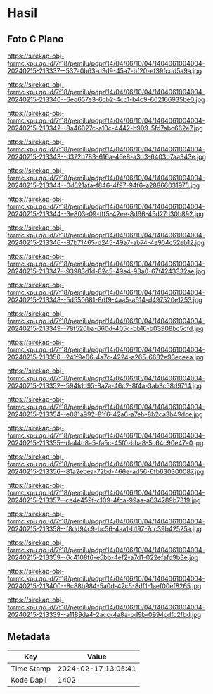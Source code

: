 # Hasil

## Foto C Plano

https://sirekap-obj-formc.kpu.go.id/7f18/pemilu/pdpr/14/04/06/10/04/1404061004004-20240215-213337--537a0b63-d3d9-45a7-bf20-ef39fcdd5a9a.jpg

https://sirekap-obj-formc.kpu.go.id/7f18/pemilu/pdpr/14/04/06/10/04/1404061004004-20240215-213340--6ed657e3-6cb2-4cc1-b4c9-602166935be0.jpg

https://sirekap-obj-formc.kpu.go.id/7f18/pemilu/pdpr/14/04/06/10/04/1404061004004-20240215-213342--8a46027c-a10c-4442-b909-5fd7abc662e7.jpg

https://sirekap-obj-formc.kpu.go.id/7f18/pemilu/pdpr/14/04/06/10/04/1404061004004-20240215-213343--d372b783-616a-45e8-a3d3-6403b7aa343e.jpg

https://sirekap-obj-formc.kpu.go.id/7f18/pemilu/pdpr/14/04/06/10/04/1404061004004-20240215-213344--0d521afa-f846-4f97-94f6-a28866031975.jpg

https://sirekap-obj-formc.kpu.go.id/7f18/pemilu/pdpr/14/04/06/10/04/1404061004004-20240215-213344--3e803e09-fff5-42ee-8d66-45d27d30b892.jpg

https://sirekap-obj-formc.kpu.go.id/7f18/pemilu/pdpr/14/04/06/10/04/1404061004004-20240215-213346--87b71465-d245-49a7-ab74-4e954c52eb12.jpg

https://sirekap-obj-formc.kpu.go.id/7f18/pemilu/pdpr/14/04/06/10/04/1404061004004-20240215-213347--93983d1d-82c5-49a4-93a0-67f4243332ae.jpg

https://sirekap-obj-formc.kpu.go.id/7f18/pemilu/pdpr/14/04/06/10/04/1404061004004-20240215-213348--5d550681-8df9-4aa5-a614-d497520e1253.jpg

https://sirekap-obj-formc.kpu.go.id/7f18/pemilu/pdpr/14/04/06/10/04/1404061004004-20240215-213349--78f520ba-660d-405c-bb16-b03908bc5cfd.jpg

https://sirekap-obj-formc.kpu.go.id/7f18/pemilu/pdpr/14/04/06/10/04/1404061004004-20240215-213350--241f9e66-4a7c-4224-a265-6682e93eceea.jpg

https://sirekap-obj-formc.kpu.go.id/7f18/pemilu/pdpr/14/04/06/10/04/1404061004004-20240215-213352--594fdd95-8a7a-46c2-8f4a-3ab3c58d9714.jpg

https://sirekap-obj-formc.kpu.go.id/7f18/pemilu/pdpr/14/04/06/10/04/1404061004004-20240215-213354--e081a992-81f6-42a6-a7eb-8b2ca3b49dce.jpg

https://sirekap-obj-formc.kpu.go.id/7f18/pemilu/pdpr/14/04/06/10/04/1404061004004-20240215-213355--da44d8a5-fa5c-45f0-bba8-5c64c90e47e0.jpg

https://sirekap-obj-formc.kpu.go.id/7f18/pemilu/pdpr/14/04/06/10/04/1404061004004-20240215-213356--81a2ebea-72bd-466e-ad56-6fb630300087.jpg

https://sirekap-obj-formc.kpu.go.id/7f18/pemilu/pdpr/14/04/06/10/04/1404061004004-20240215-213357--ce4e459f-c109-4fca-99aa-a634289b7319.jpg

https://sirekap-obj-formc.kpu.go.id/7f18/pemilu/pdpr/14/04/06/10/04/1404061004004-20240215-213358--f8dd94c9-bc56-4aa1-b197-7cc39b42525a.jpg

https://sirekap-obj-formc.kpu.go.id/7f18/pemilu/pdpr/14/04/06/10/04/1404061004004-20240215-213359--6c4108f6-e5bb-4ef2-a7d1-022efafd9b3e.jpg

https://sirekap-obj-formc.kpu.go.id/7f18/pemilu/pdpr/14/04/06/10/04/1404061004004-20240215-213400--8c88b984-5a0d-42c5-8df1-1aef00ef8265.jpg

https://sirekap-obj-formc.kpu.go.id/7f18/pemilu/pdpr/14/04/06/10/04/1404061004004-20240215-213339--a1189da4-2acc-4a8a-bd9b-0994cdfc2fbd.jpg


## Metadata

| Key        | Value               |
| ---------- | ------------------- |
| Time Stamp | 2024-02-17 13:05:41 |
| Kode Dapil | 1402                |



